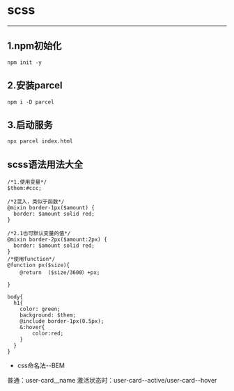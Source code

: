 # scss
----
## 1.npm初始化
    npm init -y
## 2.安装parcel
    npm i -D parcel
## 3.启动服务
    npx parcel index.html
## scss语法用法大全

    /*1.使用变量*/
    $them:#ccc;
    
    /*2混入，类似于函数*/
    @mixin border-1px($amount) {
      border: $amount solid red;
    }
    
    /*2.1也可默认变量的值*/
    @mixin border-2px($amount:2px) {
      border: $amount solid red;
    }
    /*使用function*/
    @function px($size){
        @return  ($size/3600）+px;
    
    }
    
    body{
      h1{
        color: green;
        background: $them;
        @include border-1px(0.5px);
        &:hover{
            color:red;
        }
      }
    }



- css命名法--BEM

普通：user-card__name
激活状态时：user-card--active/user-card--hover
